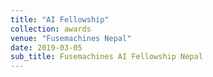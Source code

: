 ```yaml
---
title: "AI Fellowship"
collection: awards
venue: "Fusemachines Nepal"
date: 2019-03-05
sub_title: Fusemachines AI Fellowship Nepal
---
```

